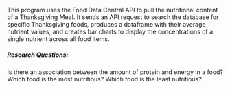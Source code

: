 This program uses the Food Data Central API to pull the nutritional content of a Thanksgiving Meal. It sends an API request to search the database for specific Thanksgiving foods, produces a dataframe with their average nutrient values, and creates bar charts to display the concentrations of a single nutrient across all food items. 

##### Research Questions:
Is there an association between the amount of protein and energy in a food?
Which food is the most nutritious? Which food is the least nutritious?
